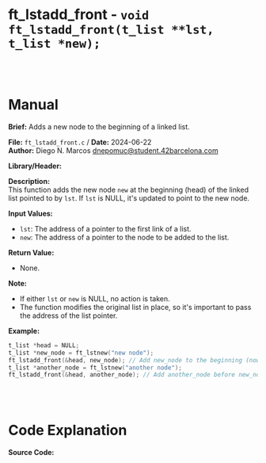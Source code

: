 # ft_lstadd_front - `void ft_lstadd_front(t_list **lst, t_list *new);`
<br>
<br>

# Manual
**Brief:**
Adds a new node to the beginning of a linked list.

**File:** `ft_lstadd_front.c` / **Date:** 2024-06-22  
**Author:** Diego N. Marcos <dnepomuc@student.42barcelona.com>

**Library/Header:**



**Description:**  
This function adds the new node `new` at the beginning (head) of the linked list pointed to by `lst`.  If `lst` is NULL, it's updated to point to the new node.

**Input Values:**  
* `lst`: The address of a pointer to the first link of a list.
* `new`: The address of a pointer to the node to be added to the list.

**Return Value:**  
* None.

**Note:**  
- If either `lst` or `new` is NULL, no action is taken. 
- The function modifies the original list in place, so it's important to pass the address of the list pointer.

**Example:**  
```c
t_list *head = NULL;
t_list *new_node = ft_lstnew("new node");
ft_lstadd_front(&head, new_node); // Add new_node to the beginning (now head)
t_list *another_node = ft_lstnew("another node");
ft_lstadd_front(&head, another_node); // Add another_node before new_node
```

<br>
<br>

# Code Explanation
**Source Code:**
``` C


```
